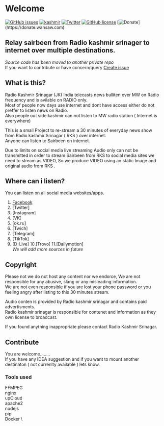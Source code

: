 # Welcome
[![GitHub issues](https://img.shields.io/github/issues/wansawinc/sairbeen?style=flat-square)](https://github.com/wansawinc/sairbeen/issues)  [![kashmir](https://img.shields.io/badge/Made%20In-Kashmir-orange)](https://wansaw.com) [![Twitter](https://img.shields.io/twitter/url?style=flat-square&url=https%3A%2F%2Fgithub.com%2Fwansawinc%2Fsairbeen)](https://twitter.com/intent/tweet?text=Wow:&url=https%3A%2F%2Fgithub.com%2Fwansawinc%2Fsairbeen) [![GitHub license](https://img.shields.io/github/license/wansawinc/sairbeen?style=flat-square)](https://github.com/wansawinc/sairbeen/blob/main/LICENSE) [![Donate]([https://img.shields.io/badge/Made%20In-Kashmir-orange](https://img.shields.io/badge/Donate-%E2%9D%A4%EF%B8%8F-ff69b4))](https://donate.wansaw.com)





## Relay sairbeen from Radio kashmir srinager to internet over multiple destinations.
_Source code has been moved to another private repo_ \
If you want to contribute or have concern/query [Create issue](https://github.com/wansawinc/sairbeen/issues)

## What is this?
Radio Kashmir Srinagar (JK) India telecasts news bulliten over MW on Radio frequency and is avilable on RADIO only. \
Most of people now days use internet and dont have access either do not preffer to listen news on Radio. \
Also people out side kashmir can not listen to MW radio station ( Internet is everywhere) 

This is a small Project to re-stream a 30 minutes of everyday news show from Radio kashmir Srinagar ( RKS ) over internet. \
Anyone can listen to Sairbeen on internet.

Due to limits on social media live streaming Audio only can not be transmitted in order to stream Sairbeen from RKS to social media sites we need to stream as VIDEO, So we produce VIDEO using an static Image and original audio from RKS . 


## Where can i listen?
You can listen on all social media websites/apps.
1. [Facebook](https://fb.com/wansawcom)
2. [Twitter]
3. [Instagram]
4. [VK]
5. [ok.ru]
6. [Twich]
7. [Telegram]
8. [TikTok]
9. [D-Live]
10.[Trovo]
11.[Dailymotion] \
*We will add more sources in future*

## Copyright

Please not we do not host any content nor we endorce, We are not responsible for any abusive, slang or any misleading information. \
We are not even responsible if you are lost your phone password or you feeling angry after listing to this 30 minutes stream.

Audio conten is provided by Radio kashmir srinagar and contains paid advertisments. \
Radio kashmir srinagar is responsible for contenet and information as they own license to broadcast.

If you found anything inappropriate please contact Radio Kashmir Srinagar. 

## Contribute 

You are welcome........ \
If you have any IDEA suggestion and if you want to mount another destinaton ( not currenlty available ) lets know. 

### Tools used 

FFMPEG \
nginx \
upCloud \
apache2 \
nodejs \
pip \
Docker \



